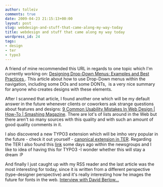 ```yaml
---
author: tolleiv
comments: true
date: 2009-04-23 21:15:13+00:00
layout: post
slug: webdesign-and-stuff-that-came-along-my-way-today
title: webdesign and stuff that came along my way today
wordpress_id: 24
tags:
- design
- ter
- typo3
---
```


A friend of mine recommended this URL in regards to one topic which I'm currently working on: [Designing Drop-Down Menus: Examples and Best Practices ](http://www.smashingmagazine.com/2009/03/24/designing-drop-down-menus-examples-and-best-practices/). This article about how to use Drop-Down menus within the navigation, including some DOs and some DONTs,  is a very nice summary for anyone who creates designs with these elements.

After I scanned that article, I found another one which will be my default answer in the future whenever clients or coworkers ask strange questions about features and designs: [9 Common Usability Mistakes In Web Design | How-To | Smashing Magazine](http://www.smashingmagazine.com/2009/02/18/9-common-usability-blunders/). There are lot's of lists around in the Web but there aren't so many sources with this quality and with such an amount of good quality comments in it.

I also discovered a new TYPO3 extension which will be imho very popular in the future - check it out yourself - [canonical extension in TER](http://typo3.org/extensions/repository/view/canonical/). Regarding the TER I also found this [link](http://community.zikula.org/module-Extensions-display-ot-component-componentid-37.htm) some days ago within the newsgroups and I like to idea of having this for TYPO3 -I wonder whether this will stay a dream :P

And finally I just caught up with my RSS reader and the last article was the most interesting for today, since it is written from a different perspective (type-designer perspective) and it's really interesting how he images the future for fonts in the web. [Interview with David Berlow...](http://www.alistapart.com/articles/realfontsontheweb)
